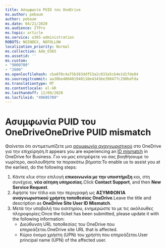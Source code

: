 ```yaml
---
title: Ασυμφωνία PUID του OneDrive
ms.author: pebaum
author: pebaum
ms.date: 04/21/2020
ms.audience: ITPro
ms.topic: article
ms.service: o365-administration
ROBOTS: NOINDEX, NOFOLLOW
localization_priority: Normal
ms.collection: Adm_O365
ms.assetid: ''
ms.custom:
- "9000700"
- "2600"
ms.openlocfilehash: cba8f0c4a75b383ddf53a2c033a5cb4e1d1fde84
ms.sourcegitcommit: aa38be400401940110e43436e390477c290bdfda
ms.translationtype: MT
ms.contentlocale: el-GR
ms.lasthandoff: 12/09/2020
ms.locfileid: "49605709"
---
```

# <a name="onedrive-puid-mismatch"></a><span data-ttu-id="4bdae-102">Ασυμφωνία PUID του OneDrive</span><span class="sxs-lookup"><span data-stu-id="4bdae-102">OneDrive PUID mismatch</span></span>

<span data-ttu-id="4bdae-103">Φαίνεται ότι αντιμετωπίζετε μια [ασυμφωνία αναγνωριστικού](https://docs.microsoft.com/sharepoint/troubleshoot/administration/access-denied-or-need-permission-error-sharepoint-online-or-onedrive-for-business#when-accessing-a-onedrive-site) στο OneDrive για την επιχείρηση.</span><span class="sxs-lookup"><span data-stu-id="4bdae-103">It appears you are experiencing an [ID mismatch](https://docs.microsoft.com/sharepoint/troubleshoot/administration/access-denied-or-need-permission-error-sharepoint-online-or-onedrive-for-business#when-accessing-a-onedrive-site) in OneDrive for Business.</span></span> <span data-ttu-id="4bdae-104">Για να μας επιτρέψετε να σας βοηθήσουμε το νωρίτερο, ακολουθήστε τα παρακάτω βήματα:</span><span class="sxs-lookup"><span data-stu-id="4bdae-104">To enable us to assist you at the earliest, do the following steps:</span></span>

1. <span data-ttu-id="4bdae-105">Κάντε κλικ στην επιλογή  **επικοινωνία με την υποστήριξη** και, στη συνέχεια,  **νέα αίτηση υπηρεσίας**.</span><span class="sxs-lookup"><span data-stu-id="4bdae-105">Click  **Contact Support**, and then  **New Service Request**.</span></span>
2. <span data-ttu-id="4bdae-106">Αφήστε τον τίτλο και την περιγραφή ως  **ΑΣΥΜΦΩΝΊΑ αναγνωριστικού χρήστη τοποθεσίας OneDrive**.</span><span class="sxs-lookup"><span data-stu-id="4bdae-106">Leave the title and description as  **OneDrive Site User ID Mismatch**.</span></span>
3. <span data-ttu-id="4bdae-107">Μετά την υποβολή του εισιτηρίου, ενημερώστε το με τις ακόλουθες πληροφορίες:</span><span class="sxs-lookup"><span data-stu-id="4bdae-107">Once the ticket has been submitted, please update it with the following information:</span></span>
    - <span data-ttu-id="4bdae-108">Διεύθυνση URL τοποθεσίας του OneDrive που επηρεάζεται.</span><span class="sxs-lookup"><span data-stu-id="4bdae-108">OneDrive site URL that is affected.</span></span>
    - <span data-ttu-id="4bdae-109">Κύριο όνομα χρήστη (UPN) του χρήστη που επηρεάζεται.</span><span class="sxs-lookup"><span data-stu-id="4bdae-109">User principal name (UPN) of the affected user.</span></span>
